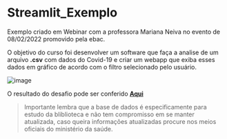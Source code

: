 # Streamlit_Exemplo


Exemplo criado em Webinar com a professora Mariana Neiva no evento de 08/02/2022 promovido pela ebac.
 
O objetivo do curso foi desenvolver um software que faça a analise de um arquivo __.csv__ com dados do Covid-19 e criar um webapp que exiba esses dados em gráfico de acordo com o filtro selecionado pelo usuário.

![image](https://user-images.githubusercontent.com/49497668/153095732-4f1f0f1b-0b6b-4b9f-88f4-8082051a3fbb.png)

O resultado do desafio pode ser conferido **[Aqui](https://share.streamlit.io/paulosergiocf/streamlit_exemplo/main/exemplo_app.py)**

>Importante lembra que a base de dados é especificamente para estudo da bliblioteca e não tem compromisso em se manter atualizada, caso queira informações atualizadas procure nos meios oficiais do ministério da saúde.
 
